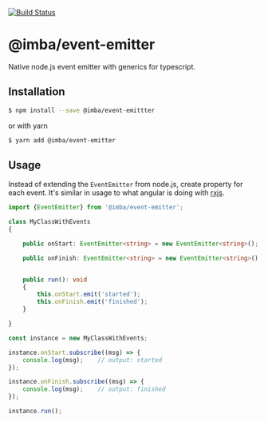 [![Build Status](https://img.shields.io/travis/imba-js/event-emitter.svg?style=flat-square)](https://travis-ci.org/imba-js/event-emitter)

# @imba/event-emitter

Native node.js event emitter with generics for typescript.

## Installation

```bash
$ npm install --save @imba/event-emittter
```

or with yarn

```bash
$ yarn add @imba/event-emitter
```

## Usage

Instead of extending the `EventEmitter` from node.js, create property for each event. It's similar in usage to what 
angular is doing with [rxjs](https://github.com/angular/angular/blob/c6645e7a04a89a992394e19986f9910e42b4b9f0/packages/core/src/event_emitter.ts).

```typescript
import {EventEmitter} from '@imba/event-emitter';

class MyClassWithEvents
{

    public onStart: EventEmitter<string> = new EventEmitter<string>();

    public onFinish: EventEmitter<string> = new EventEmitter<string>();


    public run(): void
    {
        this.onStart.emit('started');
        this.onFinish.emit('finished');
    }

}

const instance = new MyClassWithEvents;

instance.onStart.subscribe((msg) => {
    console.log(msg);    // output: started
});

instance.onFinish.subscribe((msg) => {
    console.log(msg);    // output: finished
});

instance.run();
```
